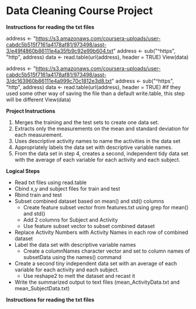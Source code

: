 # Data Cleaning Course Project

**Instructions for reading the txt files**

address <- "https://s3.amazonaws.com/coursera-uploads/user-cabdc5b515f7161a4178af81/973498/asst-3/e49f4860b86111e4a35fb9c92e99b604.txt"
address <- sub("^https", "http", address)
data <- read.table(url(address), header = TRUE) 
View(data)

address <- "https://s3.amazonaws.com/coursera-uploads/user-cabdc5b515f7161a4178af81/973498/asst-3/dc163960b86111e4a999c70c1812e3d8.txt"
address <- sub("^https", "http", address)
data <- read.table(url(address), header = TRUE) #if they used some other way of saving the file than a default write.table, this step will be different
View(data)

**Project Instructions**

1.	Merges the training and the test sets to create one data set.
2.	Extracts only the measurements on the mean and standard deviation for each measurement. 
3.	Uses descriptive activity names to name the activities in the data set
4.	Appropriately labels the data set with descriptive variable names. 
5.	From the data set in step 4, creates a second, independent tidy data set with the average of each variable for each activity and each subject.


**Logical Steps**

*	Read txt files using read.table
*	Cbind x,y and subject files for train and test
*	Rbind train and test 
*	Subset combined dataset based on mean() and std() columns
	* Create feature subset vector from features.txt using grep for mean() and std()
	* Add 2 columns for Subject and Activity
	* Use feature subset vector to subset combined dataset
*   Replace Activity Numbers with Activity Names in each row of combined dataset
*	Label the data set with descriptive variable names
	* Create a columnNames character vector and set to column names of subsetData using the names() command
*	Create a second tiny independent data set with an average of each variable for each activity and each subject.
	* Use reshape2 to melt the dataset and recast it
*	Write the summarized output to text files (mean_ActivityData.txt and mean_SubjectData.txt)

**Instructions for reading the txt files**